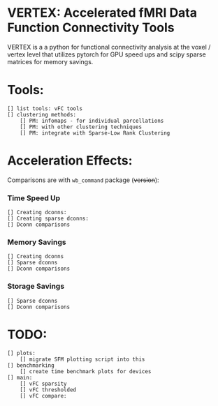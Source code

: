 # VERTEX: Accelerated fMRI Data Function Connectivity Tools
VERTEX is a a python for functional connectivity analysis at the voxel / vertex level that utilizes pytorch for GPU speed ups and scipy sparse matrices for memory savings.

# Tools:
	[] list tools: vFC tools
	[] clustering methods:
		[] PM: infomaps - for individual parcellations
		[] PM: with other clustering techniques
		[] PM: integrate with Sparse-Low Rank Clustering


# Acceleration Effects:
Comparisons are with `wb_command` package (~~version~~):

### Time Speed Up
	[] Creating dconns:
	[] Creating sparse dconns:
	[] Dconn comparisons

### Memory Savings
	[] Creating dconns
	[] Sparse dconns
	[] Dconn comparisons

### Storage Savings
	[] Sparse dconns
	[] Dconn comparisons

# TODO:
	[] plots:
		[] migrate SFM plotting script into this
	[] benchmarking
		[] create time benchmark plots for devices
	[] main:
		[] vFC sparsity
		[] vFC thresholded
		[] vFC compare: 
